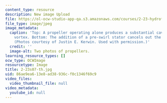 ```yaml
---
content_type: resource
description: New image Upload
file: https://ol-ocw-studio-app-qa.s3.amazonaws.com/courses/2-23-hydrofoils-and-propellers-spring-2007/86ae9ea613e8ad38936cf0c1346f69c9_2-23s07-th.jpg
file_type: image/jpeg
image_metadata:
  caption: 'Top: A propeller operating alone produces a substantial cavitating hub
    vortex. Bottom: The addition of a pre-swirl stator cancels out the propeller vortex.
    (Photos courtesy of Justin E. Kerwin. Used with permission.)'
  credit: ''
  image-alt: Two photos of propellers.
learning_resource_types: []
ocw_type: OCWImage
resourcetype: Image
title: 2-23s07-th.jpg
uid: 86ae9ea6-13e8-ad38-936c-f0c1346f69c9
video_files:
  video_thumbnail_file: null
video_metadata:
  youtube_id: null
---
```

